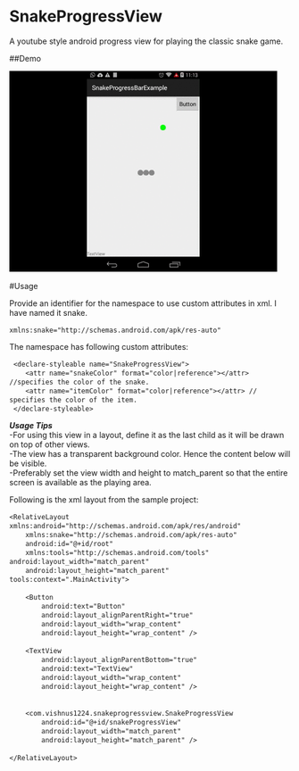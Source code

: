 # SnakeProgressView
A youtube style android progress view for playing the classic snake game.

##Demo

![](https://github.com/vishnus1224/SnakeProgressView/blob/master/Project/demo/demo.gif)

#Usage

Provide an identifier for the namespace to use custom attributes in xml. I have named it snake.
```
xmlns:snake="http://schemas.android.com/apk/res-auto"
```    

The namespace has following custom attributes:
```
 <declare-styleable name="SnakeProgressView">
    <attr name="snakeColor" format="color|reference"></attr> //specifies the color of the snake.
    <attr name="itemColor" format="color|reference"></attr> // specifies the color of the item.
 </declare-styleable>
```

***Usage Tips***  
-For using this view in a layout, define it as the last child as it will be drawn on top of other views.    
-The view has a transparent background color. Hence the content below will be visible.  
-Preferably set the view width and height to match_parent so that the entire screen is available as the playing area.

Following is the xml layout from the sample project:
```
<RelativeLayout xmlns:android="http://schemas.android.com/apk/res/android"
    xmlns:snake="http://schemas.android.com/apk/res-auto"
    android:id="@+id/root"
    xmlns:tools="http://schemas.android.com/tools" android:layout_width="match_parent"
    android:layout_height="match_parent"  tools:context=".MainActivity">

    <Button
        android:text="Button"
        android:layout_alignParentRight="true"
        android:layout_width="wrap_content"
        android:layout_height="wrap_content" />

    <TextView
        android:layout_alignParentBottom="true"
        android:text="TextView"
        android:layout_width="wrap_content"
        android:layout_height="wrap_content" />


    <com.vishnus1224.snakeprogressview.SnakeProgressView
        android:id="@+id/snakeProgressView"
        android:layout_width="match_parent"
        android:layout_height="match_parent" />

</RelativeLayout>
```
